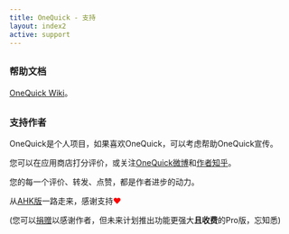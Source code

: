 ```yaml
---
title: OneQuick - 支持
layout: index2
active: support
---
```


<style>
h3 {
	margin-top: 30px;
}
</style>


### 帮助文档

<a href="https://github.com/OneQuick/OneQuick.net/wiki" target="_blank">OneQuick Wiki</a>。

### 支持作者

OneQuick是个人项目，如果喜欢OneQuick，可以考虑帮助OneQuick宣传。

您可以在应用商店打分评价，或关注<a href="http://weibo.com/onequick" target="_blank">OneQuick微博</a>和<a href="https://www.zhihu.com/people/xxxjin" target="_blank">作者知乎</a>。

您的每一个评价、转发、点赞，都是作者进步的动力。

从<a href="https://github.com/XUJINKAI/OneQuick" target="_blank">AHK版</a>一路走来，感谢支持<span style="color: red;">❤</span>

(您可以<a href="http://xujinkai.net/donate" target="_blank">捐赠</a>以感谢作者，但未来计划推出功能更强大**且收费**的Pro版，忘知悉)